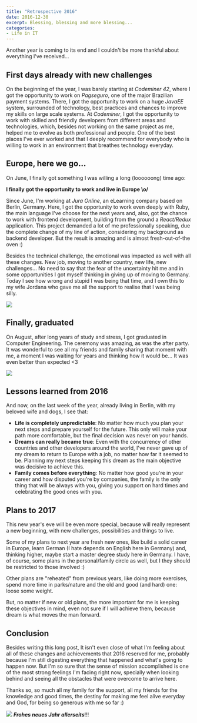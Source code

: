 ```yaml
---
title: "Retrospective 2016"
date: 2016-12-30
excerpt: Blessing, blessing and more blessing...
categories:
- Life in IT
---
```

Another year is coming to its end and I couldn't be more thankful about everything I've received...

## First days already with new challenges

On the beginning of the year, I was barely starting at *Codeminer 42*, where I got the opportunity to work on *Pagseguro*, one of the
major Brazilian payment systems. There, I got the opportunity to work on a huge *JavaEE* system, surrounded of technology, best
practices and chances to improve my skills on large scale systems. At *Codeminer*, I got the opportunity to work with skilled
and friendly developers from different areas and technologies, which, besides not working on the same project as me, helped
me to evolve as both professional and people. One of the best places I've ever worked and that I deeply recommend for everybody
who is willing to work in an environment that breathes technology everyday.

## Europe, here we go...

On June, I finally got something I was willing a long (loooooong) time ago:

**I finally got the opportunity to work and live in Europe \o/**

Since June, I'm working at *Jura Online*, an eLearning company based on Berlin, Germany. Here, I got the opportunity to work even deeply
with Ruby, the main language I've choose for the next years and, also, got the chance to work with frontend development, building from
the ground a *React/Redux* application. This project demanded a lot of me professionally speaking, due the complete change of my line of action,
considering my background as backend developer. But the result is amazing and is almost fresh-out-of-the oven :)

Besides the technical challenge, the emotional was impacted as well with all these changes. New job, moving to another country, new life,
new challenges... No need to say that the fear of the uncertainty hit me and in some opportunities I got myself thinking in giving up of
moving to Germany. Today I see how wrong and stupid I was being that time, and I own this to my wife Jordana who gave me all the support
to realise that I was being silly.

![][bag-photo]

## Finally, graduated

On August, after long years of study and stress, I got graduated in Computer Engineering. The ceremony was amazing, as was the after party.
It was wonderful to see all my friends and family sharing that moment with me, a moment I was waiting for years and thinking how
it would be... It was even better than expected <3

![][graduation-photo]

## Lessons learned from 2016

And now, on the last week of the year, already living in Berlin, with my beloved wife and dogs, I see that:

- **Life is completely unpredictable**: No matter how much you plan your next steps and prepare yourself for the future. This only will make your path more comfortable,
but the final decision was never on your hands.
- **Dreams can really became true**: Even with the concurrency of other countries and other developers around the world, I've never gave up of my dream to return to
Europe with a job, no matter how far it seemed to be. Planning my next steps keeping this dream as the main objective was decisive to achieve this.
- **Family comes before everything**: No matter how good you're in your career and how disputed you're by companies, the family is the only thing that will be always with you,
giving you support on hard times and celebrating the good ones with you.

## Plans to 2017

This new year's eve will be even more special, because will really represent a new beginning, with new challenges, possibilities and things to live.

Some of my plans to next year are fresh new ones, like build a solid career in Europe, learn German (I hate depends on English here in Germany) and, thinking higher, maybe
start a master degree study here in Germany. I have, of course, some plans in the personal/family circle as well, but I they should be restricted to those involved :)

Other plans are "reheated" from previous years, like doing more exercises, spend more time in parks/nature and the old and good (and hard) one: loose some weight.

But, no matter if new or old plans, the more important for me is keeping these objectives in mind, even not sure if I will achieve them, because dream is what moves the man forward.

## Conclusion

Besides writing this long post, It isn't even close of what I'm feeling about all of these changes and achievements that 2016 reserved for me, probably because I'm still
digesting everything that happened and what's going to happen now. But I'm so sure that the sense of mission accomplished is one of the most strong feelings
I'm facing right now, specially when looking behind and seeing all the obstacles that were overcome to arrive here.

Thanks so, so much all my family for the support, all my friends for the knowledge and good times, the destiny for making me feel alive everyday and God,
for being so generous with me so far :)

![][frohes-neues-jahr]
***Frohes neues Jahr allerseits***!!!

[graduation-photo]: {{site.url}}/assets/images/posts_images/graduation.jpg
[bag-photo]: {{site.url}}/assets/images/posts_images/bag.jpg
[frohes-neues-jahr]: {{site.url}}/assets/images/posts_images/frohes-neues-jahr-deutsch.jpg
